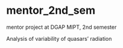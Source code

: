 # mentor_2nd_sem

mentor project at DGAP MIPT, 2nd semester

Analysis of variability of quasars’ radiation
